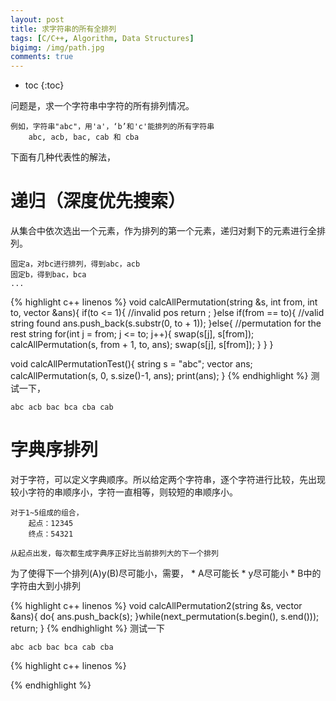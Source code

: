 ```yaml
---
layout: post
title: 求字符串的所有全排列
tags: [C/C++, Algorithm, Data Structures]
bigimg: /img/path.jpg
comments: true
---
```


* toc
{:toc}

问题是，求一个字符串中字符的所有排列情况。
```
例如，字符串"abc"，用'a'，‘b’和'c'能排列的所有字符串
    abc, acb, bac, cab 和 cba
```
下面有几种代表性的解法，

# 递归（深度优先搜索）

从集合中依次选出一个元素，作为排列的第一个元素，递归对剩下的元素进行全排列。
```
固定a，对bc进行排列，得到abc，acb
固定b，得到bac，bca
...
```

{% highlight c++ linenos %}
void calcAllPermutation(string &s, int from, int to, vector<string> &ans){
    if(to <= 1){ //invalid pos
        return ;
    }else if(from == to){ //valid string found
        ans.push_back(s.substr(0, to + 1));
    }else{
        //permutation for the rest string
        for(int j = from; j <= to; j++){
            swap(s[j], s[from]);
            calcAllPermutation(s, from + 1, to, ans);
            swap(s[j], s[from]);
        }
    }
}

void calcAllPermutationTest(){
    string s = "abc";
    vector<string> ans;
    calcAllPermutation(s, 0, s.size()-1, ans);
    print(ans);
}
{% endhighlight %}
测试一下，
```
abc acb bac bca cba cab 
```

# 字典序排列

对于字符，可以定义字典顺序。所以给定两个字符串，逐个字符进行比较，先出现较小字符的串顺序小，字符一直相等，则较短的串顺序小。
```
对于1~5组成的组合，
    起点：12345
    终点：54321

从起点出发，每次都生成字典序正好比当前排列大的下一个排列
```

为了使得下一个排列(A)y(B)尽可能小，需要，
    * A尽可能长
    * y尽可能小
    * B中的字符由大到小排列


{% highlight c++ linenos %}
void calcAllPermutation2(string &s, vector<string> &ans){
    do{
        ans.push_back(s);
    }while(next_permutation(s.begin(), s.end()));
    return;
}
{% endhighlight %}
测试一下
```
abc acb bac bca cab cba 
```

{% highlight c++ linenos %}

{% endhighlight %}